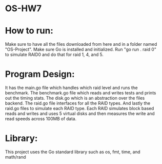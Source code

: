 # OS-HW7

# How to run:
Make sure to have all the files downloaded from here and in a folder named "OS-Project". Make sure Go is installed and initialized. Run "go run . raid 0" to simulate RAID0 and do that for raid 1, 4, and 5.

# Program Design:
It has the main.go file which handles which raid level and runs the benchmark. The benchmark.go file which reads and writes tests and prints out the timing stats. The disk.go which is an abstraction over the files backend. The raid.go file interfaces for all the RAID types. And lastly the raid.go files to simulate each RAID type. Each RAID simulates block based reads and writes and uses 5 virtual disks and then measures the write and read speeds across 100MB of data.

# Library:
This project uses the Go standard library such as os, fmt, time, and math/rand
